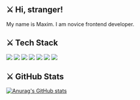 ## ⚔ Hi, stranger!
My name is Maxim. I am novice frontend developer.
## ⚔ Tech Stack
![](https://img.shields.io/badge/Code-HTML-orange)
![](https://img.shields.io/badge/Code-CSS-blue)
![](https://img.shields.io/badge/Code-JavaScript-yellow)
![](https://img.shields.io/badge/Code-Git-green)
![](https://img.shields.io/badge/Code-React.js-green)
![](https://img.shields.io/badge/Code-Node.js-green)
![](https://img.shields.io/badge/Code-Sass-purple)
## ⚔ GitHub Stats
[![Anurag's GitHub stats](https://github-readme-stats.vercel.app/api?username=maximka76667&theme=synthwave)](https://github.com/anuraghazra/github-readme-stats)
